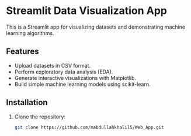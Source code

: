# Streamlit Data Visualization App

This is a Streamlit app for visualizing datasets and demonstrating machine learning algorithms. 

## Features
- Upload datasets in CSV format.
- Perform exploratory data analysis (EDA).
- Generate interactive visualizations with Matplotlib.
- Build simple machine learning models using scikit-learn.

## Installation
1. Clone the repository:
   ```bash
   git clone https://github.com/mabdullahkhalil5/Web_App.git
